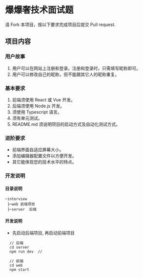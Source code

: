 # 爆爆奢技术面试题

请 Fork 本项目，按以下要求完成项目后提交 Pull request.

## 项目内容

### 用户故事

1. 用户可以在网站上注册和登录。注册和登录时，只需填写昵称即可。
2. 用户可以修改自己的昵称，但不能跟其它人的昵称重复。

### 基本要求

1. 前端须使用 React 或 Vue 开发。
2. 后端须使用 Node.js 开发。
3. 须使用 Typescript 语言。
4. 须有单元测试。
5. README.md 须说明项目的启动方式及自动化测试方式。

### 进阶要求

- 前端界面自适应屏幕大小。
- 添加编辑器配置文件以方便开发。
- 其它能体现您的技术水平的特点。

### 开发说明
#### 目录说明
```shell
─interview
 ├─web 前端项目
 ├─server  后端
```
#### 开发说明
- 先启动后端项目, 再启动前端项目
```shell
  // 后端
  cd server 
  npm run dev  //
  
  // 前端
  cd web
  npm start  
```
